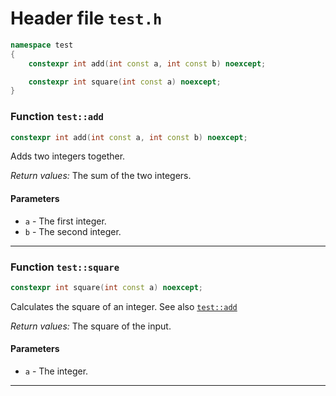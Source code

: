 # Header file `test.h`

``` cpp
namespace test
{
    constexpr int add(int const a, int const b) noexcept;

    constexpr int square(int const a) noexcept;
}
```

### Function `test::add`

``` cpp
constexpr int add(int const a, int const b) noexcept;
```

Adds two integers together.

*Return values:* The sum of the two integers.

#### Parameters

  - `a` - The first integer.
  - `b` - The second integer.

-----

### Function `test::square`

``` cpp
constexpr int square(int const a) noexcept;
```

Calculates the square of an integer. See also [`test::add`](doc_test.md#standardese-test__add-intconst-intconst-)

*Return values:* The square of the input.

#### Parameters

  - `a` - The integer.

-----

